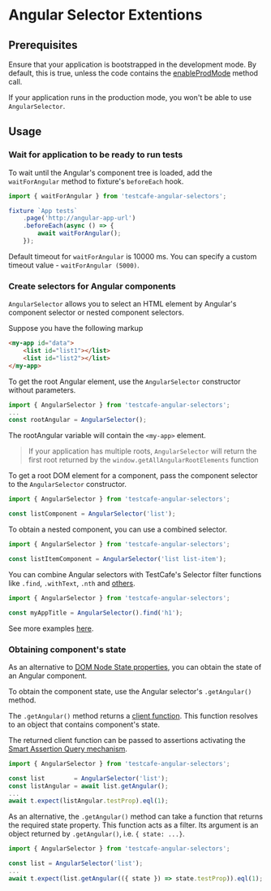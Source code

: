 # Angular Selector Extentions

## Prerequisites
Ensure that your application is bootstrapped in the development mode.
By default, this is true, unless the code contains the [enableProdMode](https://angular.io/api/core/enableProdMode) method call.

If your application runs in the production mode, you won't be able to use `AngularSelector`.

## Usage

### Wait for application to be ready to run tests

To wait until the Angular's component tree is loaded, add the `waitForAngular` method to fixture's `beforeEach` hook.

```js
import { waitForAngular } from 'testcafe-angular-selectors';

fixture `App tests`
    .page('http://angular-app-url')
    .beforeEach(async () => {
        await waitForAngular();
    });
```

Default timeout for `waitForAngular` is 10000 ms.
You can specify a custom timeout value - `waitForAngular (5000)`.

### Create selectors for Angular components
`AngularSelector` allows you to select an HTML element by Angular's component selector or nested component selectors.

Suppose you have the following markup
```html
<my-app id="data">
    <list id="list1"></list>
    <list id="list2"></list>
</my-app>
```

To get the root Angular element, use the `AngularSelector` constructor without parameters.

```js
import { AngularSelector } from 'testcafe-angular-selectors';
...
const rootAngular = AngularSelector();
```
The rootAngular variable will contain the `<my-app>` element.

> If your application has multiple roots, `AngularSelector` will return the first root returned by the `window.getAllAngularRootElements` function
 

To get a root DOM element for a component, pass the component selector to the `AngularSelector` constructor.
```js
import { AngularSelector } from 'testcafe-angular-selectors';

const listComponent = AngularSelector('list');
```

To obtain a nested component, you can use a combined selector.
```js
import { AngularSelector } from 'testcafe-angular-selectors';

const listItemComponent = AngularSelector('list list-item');
```

You can combine Angular selectors with TestCafe's Selector filter functions like `.find`, `.withText`, `.nth` and [others](http://devexpress.github.io/testcafe/documentation/test-api/selecting-page-elements/selectors.html#functional-style-selectors).

```js
import { AngularSelector } from 'testcafe-angular-selectors';

const myAppTitle = AngularSelector().find('h1');

```

See more examples [here](test/angular-selector-test.js).

### Obtaining component's state

As an alternative to [DOM Node State properties](http://devexpress.github.io/testcafe/documentation/test-api/selecting-page-elements/dom-node-state.html), you can obtain the state of an Angular component.

To obtain the component state, use the Angular selector's `.getAngular()` method.

The `.getAngular()` method returns a [client function](https://devexpress.github.io/testcafe/documentation/test-api/obtaining-data-from-the-client.html). This function resolves to an object that contains component's state.

The returned client function can be passed to assertions activating the [Smart Assertion Query mechanism](https://devexpress.github.io/testcafe/documentation/test-api/assertions/#smart-assertion-query-mechanism).

```js
import { AngularSelector } from 'testcafe-angular-selectors';

const list        = AngularSelector('list');
const listAngular = await list.getAngular();
...
await t.expect(listAngular.testProp).eql(1);
```

As an alternative, the `.getAngular()` method can take a function that returns the required state property. 
This function acts as a filter. Its argument is an object returned by `.getAngular()`, i.e. `{ state: ...}`.

```js
import { AngularSelector } from 'testcafe-angular-selectors';

const list = AngularSelector('list');
...
await t.expect(list.getAngular(({ state }) => state.testProp)).eql(1);
```
